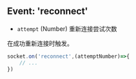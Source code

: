 ## Event: 'reconnect'

- `attempt` (Number) 重新连接尝试次数

在成功重新连接时触发。

```js
socket.on('reconnect',(attemptNumber)=>{
    // ...
})
```